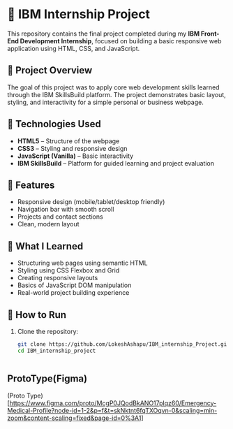 # 💼 IBM Internship Project


This repository contains the final project completed during my **IBM Front-End Development Internship**, focused on building a basic responsive web application using HTML, CSS, and JavaScript.

## 📌 Project Overview


The goal of this project was to apply core web development skills learned through the IBM SkillsBuild platform. The project demonstrates basic layout, styling, and interactivity for a simple personal or business webpage.

## 🚀 Technologies Used


- **HTML5** – Structure of the webpage  
- **CSS3** – Styling and responsive design  
- **JavaScript (Vanilla)** – Basic interactivity  
- **IBM SkillsBuild** – Platform for guided learning and project evaluation

## 🎯 Features

- Responsive design (mobile/tablet/desktop friendly)  
- Navigation bar with smooth scroll  
- Projects and contact sections  
- Clean, modern layout

## 🧠 What I Learned

- Structuring web pages using semantic HTML  
- Styling using CSS Flexbox and Grid  
- Creating responsive layouts  
- Basics of JavaScript DOM manipulation  
- Real-world project building experience

## 📂 How to Run

1. Clone the repository:
   ```bash
   git clone https://github.com/LokeshAshapu/IBM_internship_Project.git
   cd IBM_internship_project



## ProtoType(Figma)
(Proto Type)[https://www.figma.com/proto/McgP0JQodBkANO17plqz60/Emergency-Medical-Profile?node-id=1-2&p=f&t=skNktnt6fqTXOqvn-0&scaling=min-zoom&content-scaling=fixed&page-id=0%3A1]